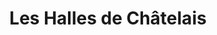 ---
title: "Les Halles de Châtelais"
url: /chatelais/les-halles-de-chatelais/
shop: Lebensmittel
---
